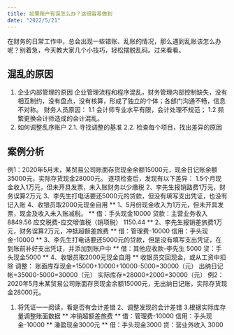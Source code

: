 ```yaml
---
title: 如果账户有误怎么办？这很容易做到
date: "2022/5/21"
---
```

在财务的日常工作中，总会出现一些错账、乱账的情况，那么遇到乱账该怎么办呢？别着急，今天教大家几个小技巧，轻松摆脱乱码。过来看看。

<!-- more -->
## 混乱的原因
1. 企业内部管理的原因
企业管理流程和程序混乱，财务管理内部控制缺失，没有相互制约，没有盘点，没有核算，形成了独立的个体；各部门沟通不畅，信息不对称。
财务人员原因：
1.1 会计师专业水平有限，会计处理不规范；
1.2 频繁更换会计师造成的会计混乱。
2. 如何调整乱序账户
2.1. 寻找调整的基准
2.2. 检查每个项目，找出差异的原因
## 案例分析
例1：2020年5月末，某贸易公司账面存货现金余额15000元，现金日记账余额35000元，实际存货现金28000元。
逐项检查后，发现有以下差异：
1.5个月现金收入1万元，但未开具发票，未入账财务以少缴税
2、李先生报销路费1万元，财务误算2万元
3、李先生打电话要还5000元的贷款，但没有填写支出凭证，也没有记入账
4、收银员取2000元现金自用
** 1、5月份现金收入为1万元，但未开具发票，现金及收入未入账减税。 **
借：手头现金10000
贷款：主营业务收入8849.56
应交税费-应交增值税（销项税） 1150.44
** 2、李先生报销差旅费1万元，财务误算2万元，冲抵超额差旅费 **
借：管理费-10000
信用：手头现金-10000
** 3、李先生打电话要还5000元的贷款，但是没有填写支出凭证，在到账前补好支出凭证，并添加到账户中 **
借：其他应收款-李先生 5000
贷：手头现金5000
** 4、收银员取2000元现金自用 **
收银员交回现金，或从工资中扣除
调整：
账面库存现金=15000+10000+10000-5000=30000（元）
出纳日记帐=35000-5000=30000（元）
实际库存=28000+2000=30000（元）
例2：2020年5月末某贸易公司账面存货现金余额15000元，无出纳日记账，实际存货现金28000元。
1. 将凭证一一阅读，看是否有会计差错
2、调整发现的会计差错
3.根据实际库存量调整账面数据
** 冲销超额差旅费 **
借：管理费-10000
信用：手头现金-10000
** 潘盈现金3000元 **
借：手头现金3000
贷：营业外收入 3000